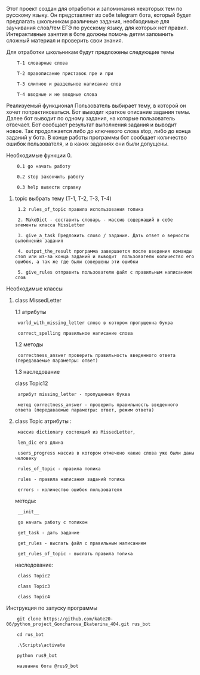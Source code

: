 Этот проект создан для отработки и запоминания некоторых тем по русскому языку. Он представляет из себя telegram бота, который будет предлагать школьникам различные задания, необходимые для заучивания слов/тем ЕГЭ по русскому языку, для которых нет правил. Интерактивные занятия в боте должны помочь детям запомнить сложный материал и проверить свои знания.

Для отработки школьникам будут предложены следующие темы

        Т-1 словарные слова

        Т-2 правописание приставок пре и при

        Т-3 слитное и раздельное написание слов

        Т-4 вводные и не вводные слова

Реализуемый функционал
Пользователь выбирает тему, в которой он хочет попрактиковаться. Бот выводит краткое описание задания темы. Далее бот выводит по одному задания, на которые пользователь отвечает. Бот сообщает результат выполнения задания и выводит новое. Так продолжается либо до ключевого слова stop, либо до конца заданий у бота.
В конце работы программы бот сообщает количество ошибок пользователя, и в каких заданиях они были допущены.

Необходимые функции
0. 

        0.1 go начать работу
    
        0.2 stop закончить работу
    
        0.3 help вывести справку
    
1. topic выбрать тему (Т-1, T-2, T-3, T-4)

        1.2 rules_of_topic правила использования топика

        2. MakeDict - составить словарь - массив содержащий в себе элементы класса MissLetter

        3. give_a_task Предложить слово / задание. Дать ответ о верности выполнения задания

        4. output_the_result программа завершается после введения команды стоп или из-за конца заданий и выводит  пользователю количество его ошибок, а так же где были совершены эти ошибки

        5. give_rules отправить пользователю файл с правильным написанием слов

Необходимые классы

1. class MissedLetter

    1.1 атрибуты
    
        world_with_missing_letter слово в котором пропущенна буква
        
        correct_spelling правильное написание слова
        
    1.2 методы
    
        correctness_answer проверить правильность введенного ответа (передаваемые параметры: ответ)
        
    1.3 наследование
    
    class Topic12
    
        атрибут missing_letter - пропущенная буква
        
        метод correctness_answer - проверить правильность введенного ответа (передаваемые параметры: ответ, режим ответа)

2. class Topic
    атрибуты : 
    
        массив dictionary состоящий из MissedLetter, 
        
        len_dic его длина
        
        users_progress массив в котором отмечено какие слова уже были даны человеку
        
        rules_of_topic - правила топика
        
        rules - правила написания заданий топика
        
        errors - количество ошибок пользователя
    методы:
    
        __init__
        
        go начать работу с топиком
        
        get_task - дать задание
        
        get_rules - выслать файл с правильным написанием
        
        get_rules_of_topic - выслать правила топика
    наследование:
    
        class Topic2
        
        class Topic3
        
        class Topic4
        
Инструкция по запуску программы

        git clone https://github.com/kate20-06/python_project_Goncharova_Ekaterina_404.git rus_bot
        
        cd rus_bot
        
        .\Scripts\activate
        
        python rus9_bot
        
        название бота @rus9_bot
